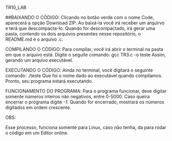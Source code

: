 
TR10_LAB

##BAIXANDO O CÓDIGO:
Clicando no botão verde com o nome Code, aparecerá a opção Download ZIP.
Ao baixá-la você irá receber um arquirvo e terá que descompacta-lo. Quando for descompactado, irá gerar uma pasta, contendo os dois arquivos presentes nesse repositório, o README.md e o arquivo .c.

COMPILANDO O CÓDIGO:
Para compilar, você irá abrir o terminal na pasta em que o arquivo está.
Digite o seguite comando: gcc TR3.c -o teste
Assim, gerando um arquivo executável.

EXECUTANDO O CÓDIGO:
Ainda no terminal, você digitará o seguinte comando: ./teste
Que foi o nome dado ao executável quando compilamos.
Pronto, seu programa estará executando.

FUNCIONAMENTO DO PROGRAMA:
Para o programa funcionar, deve digitar somente números inteiros não negativos, entre 0-5000.
Caso queira encerrar o programa digite -1.
Quando for encerrado, mostrará os números digitados em ordem crescente.

OBS:

Esse processo, funciona somente para Linux, caso não tenha, da para rodar o código em um Editor online.
